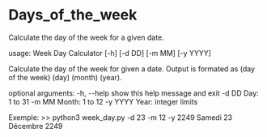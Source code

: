 # Days_of_the_week
Calculate the day of the week for a given date.

usage: Week Day Calculator [-h] [-d DD] [-m MM] [-y YYYY]

Calculate the day of the week for given a date.
Output is formated as (day of the week) (day) (month) (year).

optional arguments:
  -h, --help  show this help message and exit
  -d DD       Day: 1 to 31
  -m MM       Month: 1 to 12
  -y YYYY     Year: integer limits

Exemple:
\>\> python3 week_day.py -d 23 -m 12 -y 2249
Samedi 23 Décembre 2249
